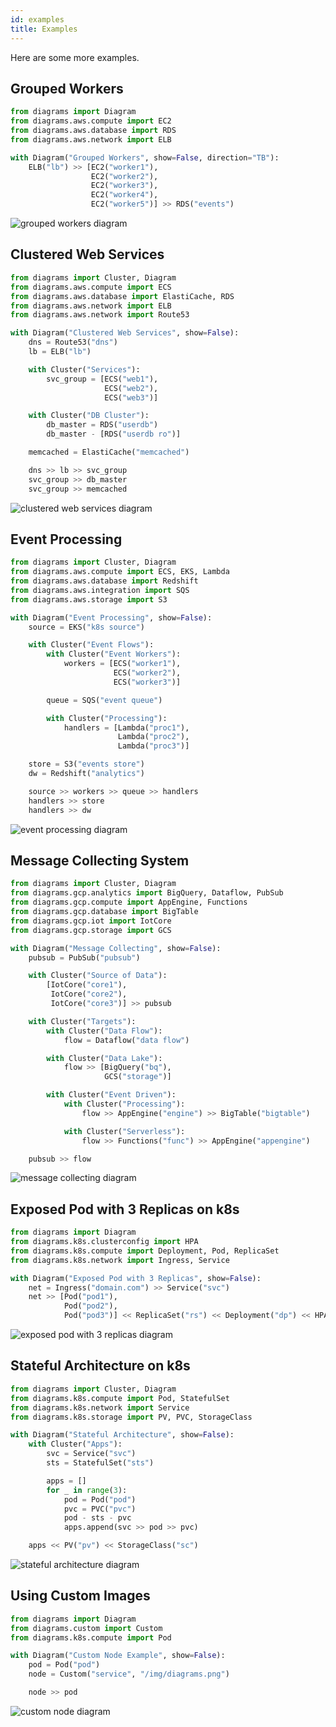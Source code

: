 ```yaml
---
id: examples
title: Examples
---
```


Here are some more examples.

## Grouped Workers

```python
from diagrams import Diagram
from diagrams.aws.compute import EC2
from diagrams.aws.database import RDS
from diagrams.aws.network import ELB

with Diagram("Grouped Workers", show=False, direction="TB"):
    ELB("lb") >> [EC2("worker1"),
                  EC2("worker2"),
                  EC2("worker3"),
                  EC2("worker4"),
                  EC2("worker5")] >> RDS("events")
```

![grouped workers diagram](/img/grouped_workers_diagram.png)

## Clustered Web Services

```python
from diagrams import Cluster, Diagram
from diagrams.aws.compute import ECS
from diagrams.aws.database import ElastiCache, RDS
from diagrams.aws.network import ELB
from diagrams.aws.network import Route53

with Diagram("Clustered Web Services", show=False):
    dns = Route53("dns")
    lb = ELB("lb")

    with Cluster("Services"):
        svc_group = [ECS("web1"),
                     ECS("web2"),
                     ECS("web3")]

    with Cluster("DB Cluster"):
        db_master = RDS("userdb")
        db_master - [RDS("userdb ro")]

    memcached = ElastiCache("memcached")

    dns >> lb >> svc_group
    svc_group >> db_master
    svc_group >> memcached
```

![clustered web services diagram](/img/clustered_web_services_diagram.png)

## Event Processing

```python
from diagrams import Cluster, Diagram
from diagrams.aws.compute import ECS, EKS, Lambda
from diagrams.aws.database import Redshift
from diagrams.aws.integration import SQS
from diagrams.aws.storage import S3

with Diagram("Event Processing", show=False):
    source = EKS("k8s source")

    with Cluster("Event Flows"):
        with Cluster("Event Workers"):
            workers = [ECS("worker1"),
                       ECS("worker2"),
                       ECS("worker3")]

        queue = SQS("event queue")

        with Cluster("Processing"):
            handlers = [Lambda("proc1"),
                        Lambda("proc2"),
                        Lambda("proc3")]

    store = S3("events store")
    dw = Redshift("analytics")

    source >> workers >> queue >> handlers
    handlers >> store
    handlers >> dw
```

![event processing diagram](/img/event_processing_diagram.png)

## Message Collecting System

```python
from diagrams import Cluster, Diagram
from diagrams.gcp.analytics import BigQuery, Dataflow, PubSub
from diagrams.gcp.compute import AppEngine, Functions
from diagrams.gcp.database import BigTable
from diagrams.gcp.iot import IotCore
from diagrams.gcp.storage import GCS

with Diagram("Message Collecting", show=False):
    pubsub = PubSub("pubsub")

    with Cluster("Source of Data"):
        [IotCore("core1"),
         IotCore("core2"),
         IotCore("core3")] >> pubsub

    with Cluster("Targets"):
        with Cluster("Data Flow"):
            flow = Dataflow("data flow")

        with Cluster("Data Lake"):
            flow >> [BigQuery("bq"),
                     GCS("storage")]

        with Cluster("Event Driven"):
            with Cluster("Processing"):
                flow >> AppEngine("engine") >> BigTable("bigtable")

            with Cluster("Serverless"):
                flow >> Functions("func") >> AppEngine("appengine")

    pubsub >> flow
```

![message collecting diagram](/img/message_collecting_diagram.png)

## Exposed Pod with 3 Replicas on k8s

```python
from diagrams import Diagram
from diagrams.k8s.clusterconfig import HPA
from diagrams.k8s.compute import Deployment, Pod, ReplicaSet
from diagrams.k8s.network import Ingress, Service

with Diagram("Exposed Pod with 3 Replicas", show=False):
    net = Ingress("domain.com") >> Service("svc")
    net >> [Pod("pod1"),
            Pod("pod2"),
            Pod("pod3")] << ReplicaSet("rs") << Deployment("dp") << HPA("hpa")

```

![exposed pod with 3 replicas diagram](/img/exposed_pod_with_3_replicas_diagram.png)

## Stateful Architecture on k8s

```python
from diagrams import Cluster, Diagram
from diagrams.k8s.compute import Pod, StatefulSet
from diagrams.k8s.network import Service
from diagrams.k8s.storage import PV, PVC, StorageClass

with Diagram("Stateful Architecture", show=False):
    with Cluster("Apps"):
        svc = Service("svc")
        sts = StatefulSet("sts")

        apps = []
        for _ in range(3):
            pod = Pod("pod")
            pvc = PVC("pvc")
            pod - sts - pvc
            apps.append(svc >> pod >> pvc)

    apps << PV("pv") << StorageClass("sc")
```

![stateful architecture diagram](/img/stateful_architecture_diagram.png)

## Using Custom Images

```python
from diagrams import Diagram
from diagrams.custom import Custom
from diagrams.k8s.compute import Pod

with Diagram("Custom Node Example", show=False):
    pod = Pod("pod")
    node = Custom("service", "/img/diagrams.png")

    node >> pod
````

![custom node diagram](/img/custom_node_example_diagram.png)
